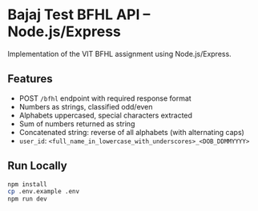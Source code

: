 # Bajaj Test BFHL API – Node.js/Express

Implementation of the VIT BFHL assignment using Node.js/Express.

## Features
- POST `/bfhl` endpoint with required response format
- Numbers as strings, classified odd/even
- Alphabets uppercased, special characters extracted
- Sum of numbers returned as string
- Concatenated string: reverse of all alphabets (with alternating caps)
- `user_id`: `<full_name_in_lowercase_with_underscores>_<DOB_DDMMYYYY>`

## Run Locally
```bash
npm install
cp .env.example .env
npm run dev
